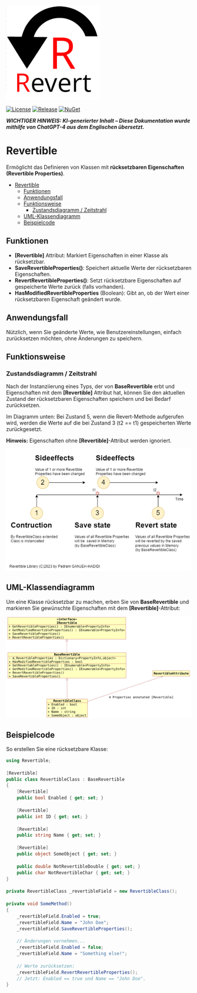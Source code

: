 ![State Diagram](https://raw.githubusercontent.com/pediRAM/Revertible/main/Documentation/icon.png)

[![License](https://img.shields.io/badge/License-MIT-green.svg)](LICENSE)
[![Release](https://img.shields.io/github/release/pediRAM/Revertible.svg?sort=semver)](https://github.com/pediRAM/Revertible/releases)
[![NuGet](https://img.shields.io/nuget/v/Revertible)](https://www.nuget.org/packages/Revertible)

***WICHTIGER HINWEIS: KI-generierter Inhalt – Diese Dokumentation wurde mithilfe von ChatGPT-4 aus dem Englischen übersetzt.***

# Revertible
Ermöglicht das Definieren von Klassen mit **rücksetzbaren Eigenschaften (Revertible Properties)**.

- [Revertible](#revertible)
  - [Funktionen](#funktionen)
  - [Anwendungsfall](#anwendungsfall)
  - [Funktionsweise](#funktionsweise)
    - [Zustandsdiagramm / Zeitstrahl](#zustandsdiagramm--zeitstrahl)
  - [UML-Klassendiagramm](#uml-klassendiagramm)
  - [Beispielcode](#beispielcode)

## Funktionen
- **[Revertible]** Attribut: Markiert Eigenschaften in einer Klasse als rücksetzbar.
- **SaveRevertibleProperties()**: Speichert aktuelle Werte der rücksetzbaren Eigenschaften.
- **RevertRevertibleProperties()**: Setzt rücksetzbare Eigenschaften auf gespeicherte Werte zurück (falls vorhanden).
- **HasModifiedRevertibleProperties** (Boolean): Gibt an, ob der Wert einer rücksetzbaren Eigenschaft geändert wurde.

## Anwendungsfall
Nützlich, wenn Sie geänderte Werte, wie Benutzereinstellungen, einfach zurücksetzen möchten, ohne Änderungen zu speichern.

## Funktionsweise
### Zustandsdiagramm / Zeitstrahl
Nach der Instanziierung eines Typs, der von **BaseRevertible** erbt und Eigenschaften mit dem **[Revertible]** Attribut hat, können Sie den aktuellen Zustand der rücksetzbaren Eigenschaften speichern und bei Bedarf zurücksetzen.

Im Diagramm unten: Bei Zustand 5, wenn die Revert-Methode aufgerufen wird, werden die Werte auf die bei Zustand 3 (t2 == t1) gespeicherten Werte zurückgesetzt.

**Hinweis:** Eigenschaften ohne **[Revertible]**-Attribut werden ignoriert.

![Zustandsdiagramm](https://raw.githubusercontent.com/pediRAM/Revertible/main/Documentation/Timeline.drawio.png)

## UML-Klassendiagramm
Um eine Klasse rücksetzbar zu machen, erben Sie von **BaseRevertible** und markieren Sie gewünschte Eigenschaften mit dem **[Revertible]**-Attribut:

![UML-Klassendiagramm](https://raw.githubusercontent.com/pediRAM/Revertible/main/Documentation/Klassendiagramm.png)

## Beispielcode
So erstellen Sie eine rücksetzbare Klasse:
```cs
using Revertible;

[Revertible]
public class RevertibleClass : BaseRevertible
{
    [Revertible]
    public bool Enabled { get; set; }

    [Revertible]
    public int ID { get; set; }

    [Revertible]
    public string Name { get; set; }

    [Revertible]
    public object SomeObject { get; set; }

    public double NotRevertibleDouble { get; set; }
    public char NotRevertibleChar { get; set; }
}

private RevertibleClass _revertibleField = new RevertibleClass();

private void SomeMethod()
{
    _revertibleField.Enabled = true;
    _revertibleField.Name = "John Doe";
    _revertibleField.SaveRevertibleProperties();

    // Änderungen vornehmen...
    _revertibleField.Enabled = false;
    _revertibleField.Name = "Something else!";

    // Werte zurücksetzen:
    _revertibleField.RevertRevertibleProperties();
    // Jetzt: Enabled == true und Name == "John Doe".
}
```

